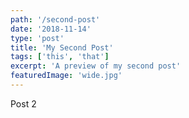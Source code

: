 ```yaml
---
path: '/second-post'
date: '2018-11-14'
type: 'post'
title: 'My Second Post'
tags: ['this', 'that']
excerpt: 'A preview of my second post'
featuredImage: 'wide.jpg'
---
```


Post 2
